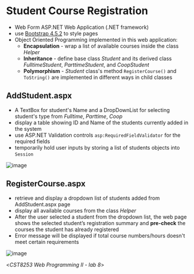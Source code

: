 # Student Course Registration
- Web Form ASP.NET Web Application (.NET framework)
- use [Bootstrap 4.5.2](https://maxcdn.bootstrapcdn.com/bootstrap/4.5.2/css/bootstrap.min.css) to style pages
- Object Oriented Programming implemented in this web application:
  - **Encapsulation** - wrap a list of available courses inside the class *Helper* 
  - **Inheritance** - define base class *Student* and its derived class *FulltimeStudent*, *ParttimeStudent*, and *CoopStudent*
  - **Polymorphism** - *Student* class's method `RegisterCourse()` and `ToString()` are implemented in different ways in child classes

## AddStudent.aspx
- A TextBox for student's Name and a DropDownList for selecting student's type from *Fulltime*, *Parttime*, *Coop*
- display a table showing ID and Name of the students currently added in the system
- use ASP.NET Validation controls `asp:RequiredFieldValidator` for the required fields
- temporarily hold user inputs by storing a list of students objects into `Session`

![image](https://user-images.githubusercontent.com/58931129/162603021-b132ba88-d578-4cca-923b-079966ad2595.png)

## RegisterCourse.aspx
- retrieve and display a dropdown list of students added from AddStudent.aspx page
- display all available courses from the class *Helper*
- After the user selected a student from the dropdown list, the web page shows the selected student’s registration summary and **pre-check** the courses the student has already registered 
- Error message will be displayed if total course numbers/hours doesn't meet certain requirements

![image](https://user-images.githubusercontent.com/58931129/162603085-beedfc96-dffa-45a0-8c5d-8238960f66f5.png)

<*CST8253 Web Programming II - lab 8*>
